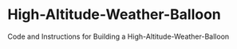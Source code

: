 High-Altitude-Weather-Balloon
=============================

Code and Instructions for Building a High-Altitude-Weather-Balloon
